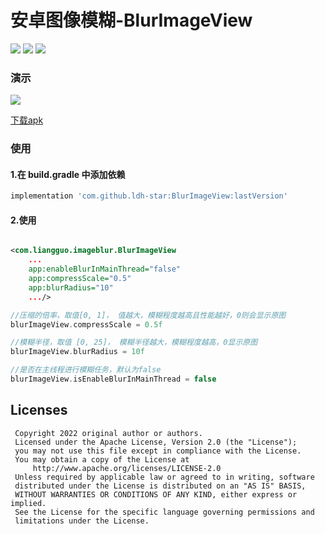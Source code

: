 # 安卓图像模糊-BlurImageView

[![](https://jitpack.io/v/ldh-star/BlurImageView.svg)](https://jitpack.io/#ldh-star/BlurImageView) ![](https://img.shields.io/badge/author-ldh-orange.svg) ![](https://img.shields.io/hexpm/l/plug.svg)

### 演示

![](https://github.com/ldh-star/BlurImageView/raw/master/source/demo.gif)

[下载apk](https://github.com/ldh-star/BlurImageView/raw/master/app/release/app-release.apk)

### 使用

#### 1.在 build.gradle 中添加依赖

```gradle
implementation 'com.github.ldh-star:BlurImageView:lastVersion'
```

#### 2.使用

```xml

<com.liangguo.imageblur.BlurImageView
    ...
    app:enableBlurInMainThread="false" 
    app:compressScale="0.5"
    app:blurRadius="10" 
    .../>
```

```kotlin
//压缩的倍率，取值[0, 1]， 值越大，模糊程度越高且性能越好，0则会显示原图
blurImageView.compressScale = 0.5f

//模糊半径，取值 [0, 25]， 模糊半径越大，模糊程度越高，0显示原图
blurImageView.blurRadius = 10f

//是否在主线程进行模糊任务，默认为false
blurImageView.isEnableBlurInMainThread = false
```

## Licenses

```
 Copyright 2022 original author or authors.
 Licensed under the Apache License, Version 2.0 (the "License");
 you may not use this file except in compliance with the License.
 You may obtain a copy of the License at
     http://www.apache.org/licenses/LICENSE-2.0
 Unless required by applicable law or agreed to in writing, software
 distributed under the License is distributed on an "AS IS" BASIS,
 WITHOUT WARRANTIES OR CONDITIONS OF ANY KIND, either express or implied.
 See the License for the specific language governing permissions and
 limitations under the License.
